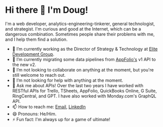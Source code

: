# Hi there 👋 I'm Doug!

I'm a web developer, analytics-engineering-tinkerer, general technologist, and strategist. I'm curious and good at the Internet, which can be a dangerous combination. Sometimes people share their problems with me, and I help them find a solution.

- 🔭 I’m currently working as the Director of Strategy & Technology at [Elite Development Group](https://elite.team).
- 🌱 I’m currently migrating some data pipelines from [AppFolio's](https://www.appfolio.com/stack/partners/api) v1 API to the new v2.
- 👯 I’m not looking to collaborate on anything at the moment, but you're still welcome to reach out.
- 🤔 I’m not looking for help with anything at the moment.
- 💬 Ask me about APIs! Over the last two years I have worked with RESTful APIs for Trello, TSheets, AppFolio, QuickBooks Online, G Suite, RingCentral, and GPT. I have also worked with Monday.com's GraphQL API.
- 📫 How to reach me: [Email](mailto:douglasrwalters@gmail.com), [LinkedIn](https://linkedin.com/in/douglasrwalters)
- 😄 Pronouns: He/Him.
- ⚡ Fun fact: I'm always up for a game of ultimate!
